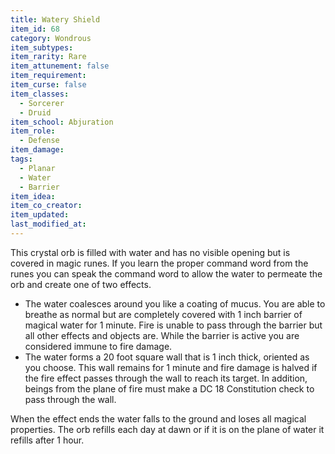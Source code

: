 ```yaml
---
title: Watery Shield
item_id: 68
category: Wondrous
item_subtypes:
item_rarity: Rare
item_attunement: false
item_requirement:
item_curse: false
item_classes:
  - Sorcerer
  - Druid
item_school: Abjuration
item_role:
  - Defense
item_damage:
tags:
  - Planar
  - Water
  - Barrier
item_idea:
item_co_creator:
item_updated:
last_modified_at:
---
```


This crystal orb is filled with water and has no visible opening but is covered in magic runes. If you learn the proper command word from the runes you can speak the command word to allow the water to permeate the orb and create one of two effects.

- The water coalesces around you like a coating of mucus. You are able to breathe as normal but are completely covered with 1 inch barrier of magical water for 1 minute. Fire is unable to pass through the barrier but all other effects and objects are. While the barrier is active you are considered immune to fire damage.
- The water forms a 20 foot square wall that is 1 inch thick, oriented as you choose. This wall remains for 1 minute and fire damage is halved if the fire effect passes through the wall to reach its target. In addition, beings from the plane of fire must make a DC 18 Constitution check to pass through the wall. 

When the effect ends the water falls to the ground and loses all magical properties. The orb refills each day at dawn or if it is on the plane of water it refills after 1 hour.
